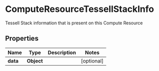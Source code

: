

# ComputeResourceTessellStackInfo

Tessell Stack information that is present on this Compute Resource

## Properties

Name | Type | Description | Notes
------------ | ------------- | ------------- | -------------
**data** | **Object** |  |  [optional]



